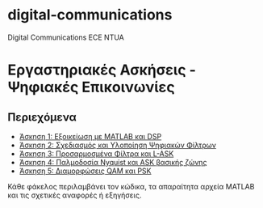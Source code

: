 # digital-communications
Digital Communications ECE NTUA
# Εργαστηριακές Ασκήσεις - Ψηφιακές Επικοινωνίες 

## Περιεχόμενα

- [Άσκηση 1: Εξοικείωση με MATLAB και DSP](./Lab1/)
- [Άσκηση 2: Σχεδιασμός και Υλοποίηση Ψηφιακών Φίλτρων](./Lab2/)
- [Άσκηση 3: Προσαρμοσμένα Φίλτρα και L-ASK](./Lab3/)
- [Άσκηση 4: Παλμοδοσία Nyquist και ASK βασικής ζώνης](./Lab4/)
- [Άσκηση 5: Διαμορφώσεις QAM και PSK](./Lab5/)

Κάθε φάκελος περιλαμβάνει τον κώδικα, τα απαραίτητα αρχεία MATLAB και τις σχετικές αναφορές ή εξηγήσεις.
